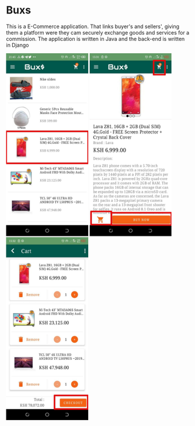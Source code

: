 # Buxs

This is a E-Commerce application. That links buyer's and sellers', giving them a platform were they cam securely exchange goods
and services for a commission. The application is written in Java and the back-end is written in Django

<div>
    <img src="https://github.com/deno101/buxs/blob/master/s_1.jpg" height="500">
    <img src="https://github.com/deno101/buxs/blob/master/s_2.jpg" height="500">
    <img src="https://github.com/deno101/buxs/blob/master/s_3.jpg" height="500">
</div>
